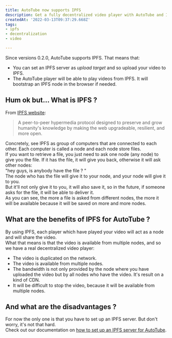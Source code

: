 ```yaml
---
title: AutoTube now supports IPFS 
description: Get a fully decentralized video player with AutoTube and IPFS.
createdAt: '2022-03-13T09:37:29.668Z' 
tags:
- ipfs
- decentralization
- video

---
```


Since versions 0.2.0, AutoTube supports IPFS. That means that:   
- You can set an IPFS server as *upload target* and so upload your video to IPFS.
- The AutoTube player will be able to play videos from IPFS. It will bootstrap an IPFS node in the browser if needed.


## Hum ok but... What is IPFS ?

From [IPFS website](https://ipfs.io/):

> A peer-to-peer hypermedia protocol
> designed to preserve and grow humanity's knowledge
> by making the web upgradeable, resilient, and more open.


Concretely, see IPFS as group of computers that are connected to each other. Each computer is called a node and each
node store files.  
If you want to retrieve a file, you just need to ask one node (any node) to give you the file. If it has the file, it
will give you back, otherwise it will ask other nodes:  
"hey guys, is anybody have the file ? "  
The node who has the file will give it to your node, and your node will give it to you.  
But it'll not only give it to you, it will also save it, so in the future, if someone asks for the file, it will be able to
deliver it.  
As you can see, the more a file is asked from different nodes, the more it will be available because it will be saved on
more and more nodes.

## What are the benefits of IPFS for AutoTube ?
By using IPFS, each player which have played your video will act as a node and will share the video.   
What that means is that the video is available from multiple nodes, and so we have a real decentralized video player:
- The video is duplicated on the network.
- The video is available from multiple nodes.
- The bandwidth is not only provided by the node where you have uploaded the video but by all nodes who have the video. It's result on a kind of CDN.
- It will be difficult to stop the video, because it will be available from multiple nodes.

## And what are the disadvantages ?
For now the only one is that you have to set up an IPFS server.
But don't worry, it's not that hard.  
Check out our documentation on [how to set up an IPFS server for AutoTube](/docs/setup-ipfs-server).




